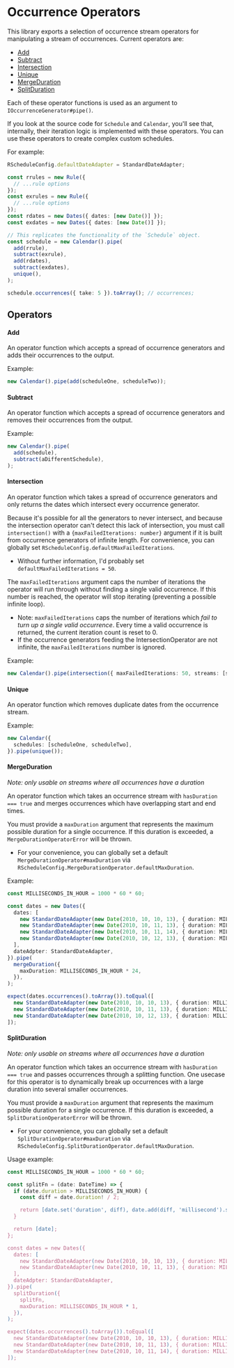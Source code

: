 # Occurrence Operators <!-- omit in toc -->

This library exports a selection of occurrence stream operators for manipulating a stream of occurrences. Current operators are:

- [Add](#add)
- [Subtract](#subtract)
- [Intersection](#intersection)
- [Unique](#unique)
- [MergeDuration](#mergeduration)
- [SplitDuration](#splitduration)

Each of these operator functions is used as an argument to `IOccurrenceGenerator#pipe()`.

If you look at the source code for `Schedule` and `Calendar`, you'll see that, internally, their iteration logic is implemented with these operators. You can use these operators to create complex custom schedules.

For example:

```typescript
RScheduleConfig.defaultDateAdapter = StandardDateAdapter;

const rrules = new Rule({
  // ...rule options
});
const exrules = new Rule({
  // ...rule options
});
const rdates = new Dates({ dates: [new Date()] });
const exdates = new Dates({ dates: [new Date()] });

// This replicates the functionality of the `Schedule` object.
const schedule = new Calendar().pipe(
  add(rrule),
  subtract(exrule),
  add(rdates),
  subtract(exdates),
  unique(),
);

schedule.occurrences({ take: 5 }).toArray(); // occurrences;
```

## Operators <!-- omit in toc -->

#### Add

An operator function which accepts a spread of occurrence generators and adds their occurrences to the output.

Example:

```typescript
new Calendar().pipe(add(scheduleOne, scheduleTwo));
```

#### Subtract

An operator function which accepts a spread of occurrence generators and removes their occurrences from the output.

Example:

```typescript
new Calendar().pipe(
  add(schedule),
  subtract(aDifferentSchedule),
);
```

#### Intersection

An operator function which takes a spread of occurrence generators and only returns the dates which intersect every occurrence generator.

Because it's possible for all the generators to never intersect, and because the intersection operator can't detect this lack of intersection, you must call `intersection()` with a `{maxFailedIterations: number}` argument if it is built from occurrence generators of infinite length. For convenience, you can globally set `RScheduleConfig.defaultMaxFailedIterations`.

- Without further information, I'd probably set `defaultMaxFailedIterations = 50`.

The `maxFailedIterations` argument caps the number of iterations the operator will run through without finding a single valid occurrence. If this number is reached, the operator will stop iterating (preventing a possible infinite loop).

- Note: `maxFailedIterations` caps the number of iterations which _fail to turn up a single valid occurrence_. Every time a valid occurrence is returned, the current iteration count is reset to 0.
- If the occurrence generators feeding the IntersectionOperator are not infinite, the `maxFailedIterations` number is ignored.

Example:

```typescript
new Calendar().pipe(intersection({ maxFailedIterations: 50, streams: [scheduleOne, scheduleTwo] }));
```

#### Unique

An operator function which removes duplicate dates from the occurrence stream.

Example:

```typescript
new Calendar({
  schedules: [scheduleOne, scheduleTwo],
}).pipe(unique());
```

#### MergeDuration

_Note: only usable on streams where all occurrences have a duration_

An operator function which takes an occurrence stream with `hasDuration === true` and merges occurrences which have overlapping start and end times.

You must provide a `maxDuration` argument that represents the maximum possible duration for a single occurrence. If this duration is exceeded, a `MergeDurationOperatorError` will be thrown.

- For your convenience, you can globally set a default `MergeDurationOperator#maxDuration` via `RScheduleConfig.MergeDurationOperator.defaultMaxDuration`.

Example:

```typescript
const MILLISECONDS_IN_HOUR = 1000 * 60 * 60;

const dates = new Dates({
  dates: [
    new StandardDateAdapter(new Date(2010, 10, 10, 13), { duration: MILLISECONDS_IN_HOUR * 1 }),
    new StandardDateAdapter(new Date(2010, 10, 11, 13), { duration: MILLISECONDS_IN_HOUR * 2 }),
    new StandardDateAdapter(new Date(2010, 10, 11, 14), { duration: MILLISECONDS_IN_HOUR * 2 }),
    new StandardDateAdapter(new Date(2010, 10, 12, 13), { duration: MILLISECONDS_IN_HOUR * 1 }),
  ],
  dateAdpter: StandardDateAdapter,
}).pipe(
  mergeDuration({
    maxDuration: MILLISECONDS_IN_HOUR * 24,
  }),
);

expect(dates.occurrences().toArray()).toEqual([
  new StandardDateAdapter(new Date(2010, 10, 10, 13), { duration: MILLISECONDS_IN_HOUR * 1 }),
  new StandardDateAdapter(new Date(2010, 10, 11, 13), { duration: MILLISECONDS_IN_HOUR * 3 }),
  new StandardDateAdapter(new Date(2010, 10, 12, 13), { duration: MILLISECONDS_IN_HOUR * 1 }),
]);
```

#### SplitDuration

_Note: only usable on streams where all occurrences have a duration_

An operator function which takes an occurrence stream with `hasDuration === true` and passes occurrences through a splitting function. One usecase for this operator is to dynamically break up occurrences with a large duration into several smaller occurrences.

You must provide a `maxDuration` argument that represents the maximum possible duration for a single occurrence. If this duration is exceeded, a `SplitDurationOperatorError` will be thrown.

- For your convenience, you can globally set a default `SplitDurationOperator#maxDuration` via `RScheduleConfig.SplitDurationOperator.defaultMaxDuration`.

Usage example:

```typescript
const MILLISECONDS_IN_HOUR = 1000 * 60 * 60;

const splitFn = (date: DateTime) => {
  if (date.duration > MILLISECONDS_IN_HOUR) {
    const diff = date.duration! / 2;

    return [date.set('duration', diff), date.add(diff, 'millisecond').set('duration', diff)];
  }

  return [date];
};

const dates = new Dates({
  dates: [
    new StandardDateAdapter(new Date(2010, 10, 10, 13), { duration: MILLISECONDS_IN_HOUR * 1 }),
    new StandardDateAdapter(new Date(2010, 10, 11, 13), { duration: MILLISECONDS_IN_HOUR * 2 }),
  ],
  dateAdpter: StandardDateAdapter,
}).pipe(
  splitDuration({
    splitFn,
    maxDuration: MILLISECONDS_IN_HOUR * 1,
  }),
);

expect(dates.occurrences().toArray()).toEqual([
  new StandardDateAdapter(new Date(2010, 10, 10, 13), { duration: MILLISECONDS_IN_HOUR * 1 }),
  new StandardDateAdapter(new Date(2010, 10, 11, 13), { duration: MILLISECONDS_IN_HOUR * 1 }),
  new StandardDateAdapter(new Date(2010, 10, 11, 14), { duration: MILLISECONDS_IN_HOUR * 1 }),
]);
```
